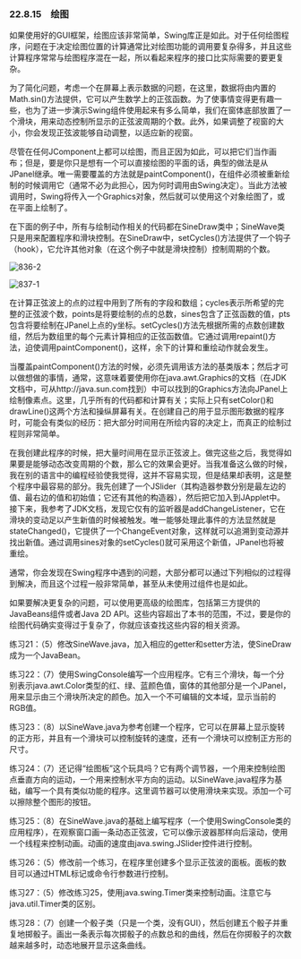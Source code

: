 ### 22.8.15　绘图

如果使用好的GUI框架，绘图应该非常简单，Swing库正是如此。对于任何绘图程序，问题在于决定绘图位置的计算通常比对绘图功能的调用要复杂得多，并且这些计算程序常常与绘图程序混在一起，所以看起来程序的接口比实际需要的要更复杂。

为了简化问题，考虑一个在屏幕上表示数据的问题，在这里，数据将由内置的Math.sin()方法提供，它可以产生数学上的正弦函数。为了使事情变得更有趣一些，也为了进一步演示Swing组件使用起来有多么简单，我们在窗体底部放置了一个滑块，用来动态控制所显示的正弦波周期的个数。此外，如果调整了视窗的大小，你会发现正弦波能够自动调整，以适应新的视窗。

尽管在任何JComponent上都可以绘图，而且正因为如此，可以把它们当作画布；但是，要是你只是想有一个可以直接绘图的平面的话，典型的做法是从JPanel继承。唯一需要覆盖的方法就是paintComponent()，在组件必须被重新绘制的时候调用它（通常不必为此担心，因为何时调用由Swing决定）。当此方法被调用时，Swing将传入一个Graphics对象，然后就可以使用这个对象绘图了，或在平面上绘制了。

在下面的例子中，所有与绘制动作相关的代码都在SineDraw类中；SineWave类只是用来配置程序和滑块控制。在SineDraw中，setCycles()方法提供了一个钩子（hook），它允许其他对象（在这个例子中就是滑块控制）控制周期的个数。

![836-2](../Images/image03851.jpeg)

![837-1](../Images/image03852.jpeg)

在计算正弦波上的点的过程中用到了所有的字段和数组；cycles表示所希望的完整的正弦波个数，points是将要绘制的点的总数，sines包含了正弦函数的值，pts包含将要绘制在JPanel上点的y坐标。setCycles()方法先根据所需的点数创建数组，然后为数组里的每个元素计算相应的正弦函数值。它通过调用repaint()方法，迫使调用paintComponent()，这样，余下的计算和重绘动作就会发生。

当覆盖paintComponent()方法的时候，必须先调用该方法的基类版本；然后才可以做想做的事情，通常，这意味着要使用你在java.awt.Graphics的文档（在JDK文档中，可从http://java.sun.com找到）中可以找到的Graphics方法向JPanel上绘制像素点。这里，几乎所有的代码都和计算有关；实际上只有setColor()和drawLine()这两个方法和操纵屏幕有关。在创建自己的用于显示图形数据的程序时，可能会有类似的经历：把大部分时间用在所绘内容的决定上，而真正的绘制过程则非常简单。

在我创建此程序的时候，把大量时间用在显示正弦波上。做完这些之后，我觉得如果要是能够动态改变周期的个数，那么它的效果会更好。当我准备这么做的时候，我在别的语言中的编程经验使我觉得，这并不容易实现，但是结果却表明，这是整个程序中最容易的部分。我先创建了一个JSlider（其构造器参数分别是最左边的值、最右边的值和初始值；它还有其他的构造器），然后把它加入到JApplet中。接下来，我参考了JDK文档，发现它仅有的监听器是addChangeListener，它在滑块的变动足以产生新值的时候被触发。唯一能够处理此事件的方法显然就是stateChanged()，它提供了一个ChangeEvent对象，这样就可以追溯到变动源并找出新值。通过调用sines对象的setCycles()就可采用这个新值，JPanel也将被重绘。

通常，你会发现在Swing程序中遇到的问题，大部分都可以通过下列相似的过程得到解决，而且这个过程一般非常简单，甚至从未使用过组件也是如此。

如果要解决更复杂的问题，可以使用更高级的绘图库，包括第三方提供的JavaBeans组件或者Java 2D API。这些内容超出了本书的范围，不过，要是你的绘图代码确实变得过于复杂了，你就应该查找这些内容的相关资源。

练习21：（5）修改SineWave.java，加入相应的getter和setter方法，使SineDraw成为一个JavaBean。

练习22：（7）使用SwingConsole编写一个应用程序。它有三个滑块，每一个分别表示java.awt.Color类型的红、绿、蓝颜色值，窗体的其他部分是一个JPanel，用来显示由三个滑块所决定的颜色。加入一个不可编辑的文本域，显示当前的RGB值。

练习23：（8）以SineWave.java为参考创建一个程序，它可以在屏幕上显示旋转的正方形，并且有一个滑块可以控制旋转的速度，还有一个滑块可以控制正方形的尺寸。

练习24：（7）还记得“绘图板”这个玩具吗？它有两个调节器，一个用来控制绘图点垂直方向的运动，一个用来控制水平方向的运动。以SineWave.java程序为基础，编写一个具有类似功能的程序。这里调节器可以使用滑块来实现。添加一个可以擦除整个图形的按钮。

练习25：（8）在SineWave.java的基础上编写程序（一个使用SwingConsole类的应用程序），在观察窗口画一条动态正弦波，它可以像示波器那样向后滚动，使用一个线程来控制动画。动画的速度由java.swing.JSlider控件进行控制。

练习26：（5）修改前一个练习，在程序里创建多个显示正弦波的面板。面板的数目可以通过HTML标记或命令行参数进行控制。

练习27：（5）修改练习25，使用java.swing.Timer类来控制动画。注意它与java.util.Timer类的区别。

练习28：（7）创建一个骰子类（只是一个类，没有GUI），然后创建五个骰子并重复地掷骰子。画出一条表示每次掷骰子的点数总和的曲线，然后在你掷骰子的次数越来越多时，动态地展开显示这条曲线。